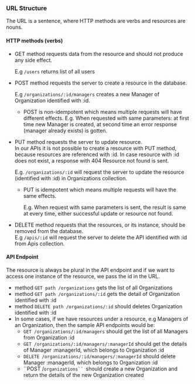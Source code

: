 ### URL Structure

The URL is a sentence, where HTTP methods are verbs and resources are nouns.

#### HTTP methods \(verbs\)

* GET method requests data from the resource and should not produce any side effect.

  E.g `/users` returns list of all users

* POST method requests the server to create a resource in the database.

  E.g `/organizations/:id/managers` creates a new Manager of Organization identified with :id.

  * POST is non-idempotent which means multiple requests will have different effects.
    E.g. When requested with same parameters: at first time new Manager is created, at second time an error response \(manager already exists\) is gotten.

* PUT method requests the server to update resource.   
  In our APIs it is not possible to create a resource with PUT method, because resources are referenced with :id. In case resource with :id does not exist, a response with 404 Resource not found is sent.

  E.g. `/organizations/:id` will request the server to update the resource \(identified with :id\) in Organizations collection.

  * PUT is idempotent which means multiple requests will have the same effects.

    E.g. When request with same parameters is sent, the result is same at every time, either successful update or resource not found.

* DELETE method requests that the resources, or its instance, should be removed from the database.  
  E.g `/apis/:id` will request the server to delete the API identified with :id from Apis collection.



#### API Endpoint

The resource is always be plural in the API endpoint and if we want to access one instance of the resource, we pass the id in the URL.

* method `GET path /organizations` gets the list of all Organizations
* method `GET path /organizations/:id` gets the detail of Organization identified with :id
* method `DELETE path /organizations/:id` should deletes Organization identified with :id
* In some cases, if we have resources under a resource, e.g Managers of an Organization, then the sample API endpoints would be:
  * `GET /organizations/:id/managers` should get the list of all Managers from Organization :id
  * `GET /organizations/:id/managers/:managerId` should get the details of Manager :managerId, which belongs to Organization :id
  * `DELETE /organizations/:id/managers/:managerId` should delete Manager :managerId, which belongs to Organization :id
  * \`\`POST /```organizations`` ```should create a new Organization and return the details of the new Organization created



